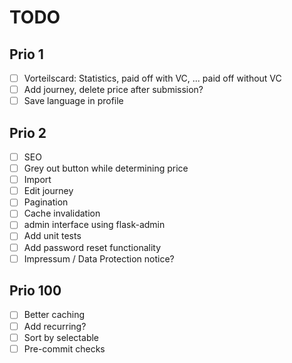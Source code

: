 # TODO

## Prio 1
- [ ] Vorteilscard: Statistics, paid off with VC, ... paid off without VC
- [ ] Add journey, delete price after submission?
- [ ] Save language in profile

## Prio 2
- [ ] SEO
- [ ] Grey out button while determining price
- [ ] Import
- [ ] Edit journey
- [ ] Pagination
- [ ] Cache invalidation
- [ ] admin interface using flask-admin
- [ ] Add unit tests
- [ ] Add password reset functionality
- [ ] Impressum / Data Protection notice?

## Prio 100
- [ ] Better caching
- [ ] Add recurring?
- [ ] Sort by selectable
- [ ] Pre-commit checks
